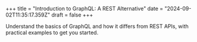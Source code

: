+++
title = "Introduction to GraphQL: A REST Alternative"
date = "2024-09-02T11:35:17.359Z"
draft = false
+++

  Understand the basics of GraphQL and how it differs from REST APIs, with practical examples to get you started.
        
